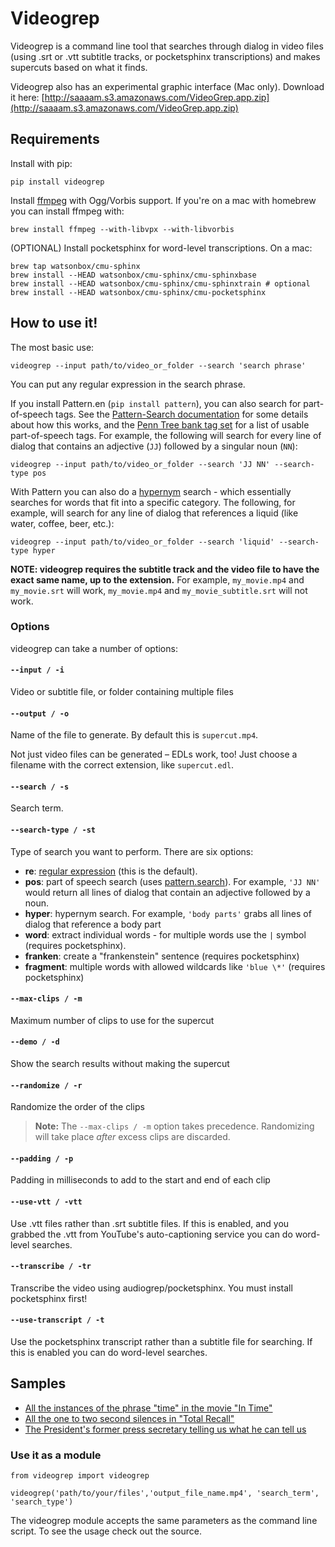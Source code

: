 Videogrep
=========

Videogrep is a command line tool that searches through dialog in video files (using .srt or .vtt subtitle tracks, or pocketsphinx transcriptions) and makes supercuts based on what it finds.

Videogrep also has an experimental graphic interface (Mac only). Download it here: [http://saaaam.s3.amazonaws.com/VideoGrep.app.zip](http://saaaam.s3.amazonaws.com/VideoGrep.app.zip)

## Requirements

Install with pip:
```
pip install videogrep
```

Install [ffmpeg](http://ffmpeg.org/) with Ogg/Vorbis support. If you're on a mac with homebrew you can install ffmpeg with:
```
brew install ffmpeg --with-libvpx --with-libvorbis
```

(OPTIONAL) Install pocketsphinx for word-level transcriptions. On a mac:
```
brew tap watsonbox/cmu-sphinx
brew install --HEAD watsonbox/cmu-sphinx/cmu-sphinxbase
brew install --HEAD watsonbox/cmu-sphinx/cmu-sphinxtrain # optional
brew install --HEAD watsonbox/cmu-sphinx/cmu-pocketsphinx
```

## How to use it!
The most basic use:
```
videogrep --input path/to/video_or_folder --search 'search phrase'
```
You can put any regular expression in the search phrase.

If you install Pattern.en (`pip install pattern`), you can also search for part-of-speech tags.
See the [Pattern-Search documentation](http://www.clips.ua.ac.be/pages/pattern-search) for some details about how this works, and the [Penn Tree bank tag set](http://www.clips.ua.ac.be/pages/mbsp-tags) for a list of usable part-of-speech tags.
For example, the following will search for every line of dialog that contains an adjective (`JJ`) followed by a singular noun (`NN`):
```
videogrep --input path/to/video_or_folder --search 'JJ NN' --search-type pos
```
With Pattern you can also do a [hypernym](https://en.wikipedia.org/wiki/Hypernym) search - which essentially searches for words that fit into a specific category.
The following, for example, will search for any line of dialog that references a liquid (like water, coffee, beer, etc.):
```
videogrep --input path/to/video_or_folder --search 'liquid' --search-type hyper
```

**NOTE: videogrep requires the subtitle track and the video file to have the exact same name, up to the extension.**
For example, `my_movie.mp4` and `my_movie.srt` will work, `my_movie.mp4` and `my_movie_subtitle.srt` will not work.

### Options

videogrep can take a number of options:

#### `--input / -i`
Video or subtitle file, or folder containing multiple files

#### `--output / -o`
Name of the file to generate. By default this is `supercut.mp4`.

Not just video files can be generated – EDLs work, too!
Just choose a filename with the correct extension, like `supercut.edl`.

#### `--search / -s`
Search term.

#### `--search-type / -st`
Type of search you want to perform. There are six options:
- **re**: [regular expression](http://www.pyregex.com/) (this is the default).
- **pos**: part of speech search (uses [pattern.search](http://www.clips.ua.ac.be/pages/pattern-search)). For example, `'JJ NN'` would return all lines of dialog that contain an adjective followed by a noun.
- **hyper**: hypernym search. For example, `'body parts'` grabs all lines of dialog that reference a body part
- **word**: extract individual words - for multiple words use the `|` symbol (requires pocketsphinx).
- **franken**: create a "frankenstein" sentence (requires pocketsphinx)
- **fragment**: multiple words with allowed wildcards like `'blue \*'` (requires pocketsphinx)

#### `--max-clips / -m`
Maximum number of clips to use for the supercut

#### `--demo / -d`
Show the search results without making the supercut

#### `--randomize / -r`
Randomize the order of the clips

> **Note:** The `--max-clips / -m` option takes precedence.
> Randomizing will take place *after* excess clips are discarded.

#### `--padding / -p`
Padding in milliseconds to add to the start and end of each clip

#### `--use-vtt / -vtt`
Use .vtt files rather than .srt subtitle files. If this is enabled, and you grabbed the .vtt from YouTube's auto-captioning service you can do word-level searches.

#### `--transcribe / -tr`
Transcribe the video using audiogrep/pocketsphinx. You must install pocketsphinx first!

#### `--use-transcript / -t`
Use the pocketsphinx transcript rather than a subtitle file for searching. If this is enabled you can do
word-level searches.

## Samples
* [All the instances of the phrase "time" in the movie "In Time"](https://www.youtube.com/watch?v=PQMzOUeprlk)
* [All the one to two second silences in "Total Recall"](https://www.youtube.com/watch?v=qEtEbXVbYJQ)
* [The President's former press secretary telling us what he can tell us](https://www.youtube.com/watch?v=D7pymdCU5NQ)

### Use it as a module

```
from videogrep import videogrep

videogrep('path/to/your/files','output_file_name.mp4', 'search_term', 'search_type')
```
The videogrep module accepts the same parameters as the command line script. To see the usage check out the source.

